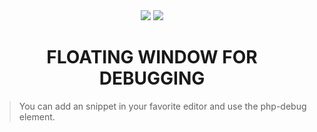<div align="center">
  <img src="https://img.shields.io/static/v1?label=%20&labelColor=F01115&message=webcomponents&color=F5F5FA&logo=javascript&logoColor=F8F8F8&style=for-the-badge"/>
  <img src="https://img.shields.io/static/v1?label=%20&labelColor=F01115&message=dracula%20theme&color=F5F5FA&logo=css3&logoColor=F8F8F8&style=for-the-badge"/>

  <h1> FLOATING WINDOW FOR DEBUGGING</h1>
</div>

> You can add an snippet in your favorite editor and use the php-debug element.
